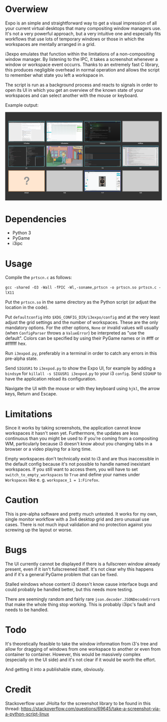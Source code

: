 # Overwiew

Expo is an simple and straightforward way to get a visual impression of all your current virtual desktops that many compositing window managers use.  It's not a very powerful approach, but a very intuitive one and especially fits workflows that use lots of temporary windows or those in which the workspaces are mentally arranged in a grid.

i3expo emulates that function within the limitations of a non-compositing window manager. By listening to the IPC, it takes a screenshot whenever a window or workspace event occurrs. Thanks to an extremely fast C library, this produces negligible overhead in normal operation and allows the script to remember what state you left a workspace in.

The script is run as a background process and reacts to signals in order to open its UI in which you get an overview of the known state of your workspaces and can select another with the mouse or keyboard.

Example output:

![Sample](img/ui.png)

# Dependencies

- Python 3
- PyGame
- i3ipc

# Usage

Compile the `prtscn.c` as follows:

`gcc -shared -O3 -Wall -fPIC -Wl,-soname,prtscn -o prtscn.so prtscn.c -lX11`

Put the `prtscn.so` in the same directory as the Python script (or adjust the location in the code).

Put `defaultconfig` into `$XDG_CONFIG_DIR/i3expo/config` and at the very least adjust the grid settings and the number of workspaces. These are the only mandatory options. For the other options, `None` or invalid values will usually (when `ConfigParser` throws a `ValueError`) be interpreted as "use the default". Colors can be specified by using their PyGame names or in #fff or #ffffff hex.

Run `i3expod.py`, preferably in a terminal in order to catch any errors in this pre-alpha state.

Send `SIGUSR1` to `i3expod.py` to show the Expo UI, for example by adding a `bindsym` for `killall -s SIGUSR1 i3expod.py` to your i3 `config`. Send `SIGHUP` to have the application reload its configuration.

Navigate the UI with the mouse or with they keyboard using `hjkl`, the arrow keys, Return and Escape.

# Limitations

Since it works by taking screenshots, the application cannot know workspaces it hasn't seen yet. Furthermore, the updates are less continuous than you might be used to if you're coming from a compositing WM, particularly because i3 doesn't know about you changing tabs in a browser or a video playing for a long time.

Empty workspaces don't technically exist to i3 and are thus inaccessible in the default config because it's not possible to handle named inexistant workspaces. If you still want to access them, you will have to set `switch_to_empty_workspaces` to `True` and define your names under `Workspaces` like e. g. `workspace_1 = 1:Firefox`.

# Caution

This is pre-alpha software and pretty much untested. It works for my own, single monitor workflow with a 3x4 desktop grid and zero unusual use cases. There is not much input validation and no protection against you screwing up the layout or worse.

# Bugs

The UI currently cannot be displayed if there is a fullscreen window already present, even if it isn't fullscreened itself. It's not clear why this happens and if it's a general PyGame problem that can be fixed.

Stalled windows whose content i3 doesn't know cause interface bugs and could probably be handled better, but this needs more testing.

There are seemingly random and fairly rare `json.decoder.JSONDecodeError`s that make the whole thing stop working. This is probably i3ipc's fault and needs to be handled.

# Todo

It's theoretically feasible to take the window information from i3's tree and allow for dragging of windows from one workspace to another or even from container to container. However, this would be massively complex (especially on the UI side) and it's not clear if it would be worth the effort.

And getting it into a publishable state, obviously.

# Credit

Stackoverflow user JHolta for the screenshot library to be found in this thread: https://stackoverflow.com/questions/69645/take-a-screenshot-via-a-python-script-linux
